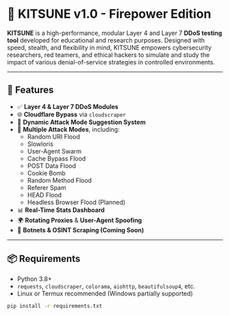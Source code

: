 # 🦊 KITSUNE v1.0 - Firepower Edition

**KITSUNE** is a high-performance, modular Layer 4 and Layer 7 **DDoS testing tool** developed for educational and research purposes. Designed with speed, stealth, and flexibility in mind, KITSUNE empowers cybersecurity researchers, red teamers, and ethical hackers to simulate and study the impact of various denial-of-service strategies in controlled environments.

---

## 🚀 Features

- ✅ **Layer 4 & Layer 7 DDoS Modules**
- 🌐 **Cloudflare Bypass** via `cloudscraper`
- 🧠 **Dynamic Attack Mode Suggestion System**
- 🦾 **Multiple Attack Modes**, including:
  - Random URI Flood
  - Slowloris
  - User-Agent Swarm
  - Cache Bypass Flood
  - POST Data Flood
  - Cookie Bomb
  - Random Method Flood
  - Referer Spam
  - HEAD Flood
  - Headless Browser Flood (Planned)
- 📊 **Real-Time Stats Dashboard**
- 🌍 **Rotating Proxies** & **User-Agent Spoofing**
- 🔐 **Botnets & OSINT Scraping (Coming Soon)**

---

## 📦 Requirements

- Python 3.8+
- `requests`, `cloudscraper`, `colorama`, `aiohttp`, `beautifulsoup4`, etc.
- Linux or Termux recommended (Windows partially supported)

```bash
pip install -r requirements.txt
